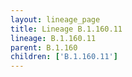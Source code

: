 ```yaml
---
layout: lineage_page
title: Lineage B.1.160.11
lineage: B.1.160.11
parent: B.1.160
children: ['B.1.160.11']
---
```

